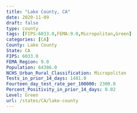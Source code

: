 ```yaml
---
title: "Lake County, CA"
date: 2020-11-09
draft: false
type: county
tags: [FIPS:6033.0,FEMA:9.0,Micropolitan,Green]
categories: [CA]
County: Lake County
State: CA
FIPS: 6033.0
FEMA_Region: 9.0
Population: 64386.0
NCHS_Urban_Rural_Classification: Micropolitan
Tests_in_prior_14_days: 1481.0
Fourteen_day_test_rate_per_100000: 2300.0
Percent_Positivity_in_prior_14_days: 0.02
Level: Green
url: /states/CA/lake-county
---
```



